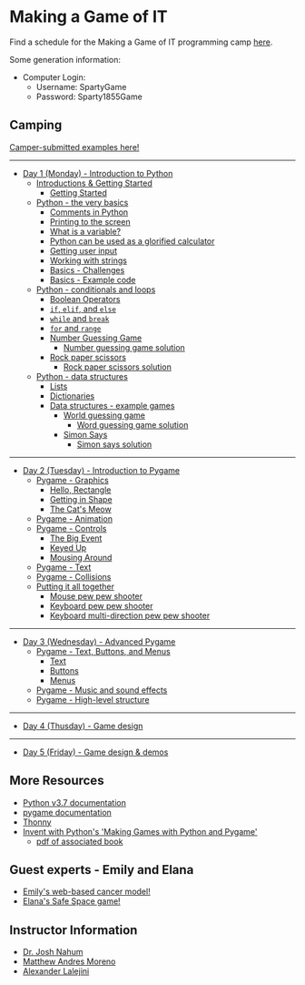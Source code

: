 # Making a Game of IT

Find a schedule for the Making a Game of IT programming camp [here](https://www.egr.msu.edu/future-engineer/sites/default/files/content/mgit_2019_0.pdf).

Some generation information:

- Computer Login:
  - Username: SpartyGame
  - Password: Sparty1855Game

## Camping

[Camper-submitted examples here!](./student-examples/)

<hr/>

- [Day 1 (Monday) - Introduction to Python](./day-1/)
  - [Introductions & Getting Started](./day-1/#introductions--getting-started)
    - [Getting Started](./day-1/#getting-started)
  - [Python - the very basics](./day-1/#python---the-very-basics)
    - [Comments in Python](./day-1/#comments-in-python)
    - [Printing to the screen](./day-1/#printing-to-the-screen)
    - [What is a variable?](./day-1/#what-is-a-variable)
    - [Python can be used as a glorified calculator](./day-1/#python-can-be-used-as-a-glorified-calculator)
    - [Getting user input](./day-1/#getting-user-input)
    - [Working with strings](./day-1/#working-with-strings)
    - [Basics - Challenges](#./day-1/basics---challenges)
    - [Basics - Example code](./day-1/#basics---example-code)
  - [Python - conditionals and loops](./day-1/#python---conditionals-and-loops)
    - [Boolean Operators](./day-1/#boolean-operators)
    - [`if`, `elif`, and `else`](./day-1/#if-elif-and-else)
    - [`while` and `break`](./day-1/#while-and-break)
    - [`for` and `range`](./day-1/#for-and-range)
    - [Number Guessing Game](./day-1/#number-guessing-game)
      - [Number guessing game solution](./day-1/#number-guessing-game-solution)
    - [Rock paper scissors](./day-1/#rock-paper-scissors)
      - [Rock paper scissors solution](./day-1/#rock-paper-scissors-solution)
  - [Python - data structures](./day-1/#python---data-structures)
    - [Lists](./day-1/#lists)
    - [Dictionaries](./day-1/#dictionaries)
    - [Data structures - example games](./day-1/#data-structures---example-games)
      - [World guessing game](./day-1/#world-guessing-game)
        - [Word guessing game solution](./day-1/#word-guessing-game-solution)
      - [Simon Says](./day-1/#simon-says)
        - [Simon says solution](./day-1/#simon-says-solution)

<hr/>

- [Day 2 (Tuesday) - Introduction to Pygame](./day-2/)
  - [Pygame - Graphics](./day-2/#pygame---graphics)
    - [Hello, Rectangle](./day-2/#hello-rectangle)
    - [Getting in Shape](./day-2/#getting-in-shape)
    - [The Cat's Meow](./day-2/#the-cats-meow)
  - [Pygame - Animation](./day-2/#pygame---animation)
  - [Pygame - Controls](./day-2/#pygame---controls)
    - [The Big Event](./day-2/#the-big-event)
    - [Keyed Up](./day-2/#keyed-up)
    - [Mousing Around](./day-2/#mousing-around)
  - [Pygame - Text](./day-2/#pygame---text)
  - [Pygame - Collisions](./day-2/#pygame---collisions)
  - [Putting it all together](./day-2/#putting-it-all-together)
    - [Mouse pew pew shooter](./day-2/#mouse-pew-pew-shooter)
    - [Keyboard pew pew shooter](./day-2/#keyboard-pew-pew-shooter)
    - [Keyboard multi-direction pew pew shooter](./day-2/#keyboard-multi-direction-pew-pew-shooter)

<hr/>

- [Day 3 (Wednesday) - Advanced Pygame](./day-3/)
  - [Pygame - Text, Buttons, and Menus](./day-3/#pygame---text-buttons-and-menus)
    - [Text](./day-3/#text)
    - [Buttons](./day-3/#buttons)
    - [Menus](./day-3/#menus)
  - [Pygame - Music and sound effects](./day-3/#pygame---music-and-sound-effects)
  - [Pygame - High-level structure](./day-3/#pygame---high-level-structure)

<hr/>

- [Day 4 (Thusday) - Game design](./day-4/)

<hr/>

- [Day 5 (Friday) - Game design & demos](./day-5/)

## More Resources

- [Python v3.7 documentation](https://docs.python.org/3.7/)
- [pygame documentation](https://www.pygame.org/docs/)
- [Thonny](https://thonny.org/)
- [Invent with Python's 'Making Games with Python and Pygame'](https://inventwithpython.com/pygame/)
  - [pdf of associated book](./course-resources/book-making-games-with-python-and-pygame.pdf)

## Guest experts - Emily and Elana

- [Emily's web-based cancer model!](https://emilydolson.github.io/memic_model/web/memic_model.html)
- [Elana's Safe Space game!](http://elanabellbogdan.com/safe_space/)

## Instructor Information

- [Dr. Josh Nahum](http://www.nahum.us/)
- [Matthew Andres Moreno](https://mmore500.github.io/)
- [Alexander Lalejini](https://lalejini.com/)
